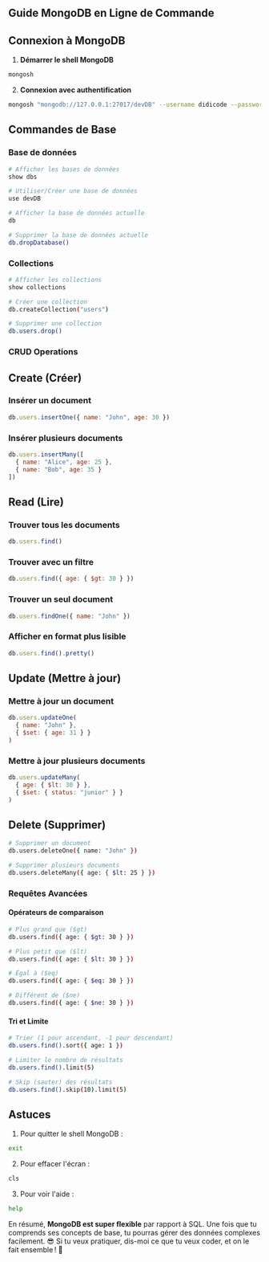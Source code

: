 
## Guide MongoDB en Ligne de Commande

## Connexion à MongoDB

1. **Démarrer le shell MongoDB**
```bash
mongosh
```

2. **Connexion avec authentification**
```bash
mongosh "mongodb://127.0.0.1:27017/devDB" --username didicode --password 123
```

## Commandes de Base

### Base de données
```bash
# Afficher les bases de données
show dbs

# Utiliser/Créer une base de données
use devDB

# Afficher la base de données actuelle
db

# Supprimer la base de données actuelle
db.dropDatabase()
```

### Collections
```bash
# Afficher les collections
show collections

# Créer une collection
db.createCollection("users")

# Supprimer une collection
db.users.drop()
```

### CRUD Operations

## Create (Créer)
### Insérer un document
```js
db.users.insertOne({ name: "John", age: 30 })
```

### Insérer plusieurs documents
```js
db.users.insertMany([
  { name: "Alice", age: 25 },
  { name: "Bob", age: 35 }
])
```

## Read (Lire)

### Trouver tous les documents
```js
db.users.find()
```
### Trouver avec un filtre
```js
db.users.find({ age: { $gt: 30 } })
```
### Trouver un seul document
```js
db.users.findOne({ name: "John" })
```
### Afficher en format plus lisible
```js
db.users.find().pretty()
```

## Update (Mettre à jour)
### Mettre à jour un document
```js
db.users.updateOne(
  { name: "John" },
  { $set: { age: 31 } }
)
```

### Mettre à jour plusieurs documents
```js
db.users.updateMany(
  { age: { $lt: 30 } },
  { $set: { status: "junior" } }
)
```

## Delete (Supprimer)
```bash
# Supprimer un document
db.users.deleteOne({ name: "John" })

# Supprimer plusieurs documents
db.users.deleteMany({ age: { $lt: 25 } })
```

### Requêtes Avancées

#### Opérateurs de comparaison
```bash
# Plus grand que ($gt)
db.users.find({ age: { $gt: 30 } })

# Plus petit que ($lt)
db.users.find({ age: { $lt: 30 } })

# Égal à ($eq)
db.users.find({ age: { $eq: 30 } })

# Différent de ($ne)
db.users.find({ age: { $ne: 30 } })
```

#### Tri et Limite
```bash
# Trier (1 pour ascendant, -1 pour descendant)
db.users.find().sort({ age: 1 })

# Limiter le nombre de résultats
db.users.find().limit(5)

# Skip (sauter) des résultats
db.users.find().skip(10).limit(5)
```

## Astuces

1. Pour quitter le shell MongoDB :
```bash
exit
```

2. Pour effacer l'écran :
```bash
cls
```

3. Pour voir l'aide :
```bash
help
```

En résumé, **MongoDB est super flexible** par rapport à SQL. Une fois que tu comprends ses concepts de base, tu pourras gérer des données complexes facilement. 😎 Si tu veux pratiquer, dis-moi ce que tu veux coder, et on le fait ensemble ! 🚀